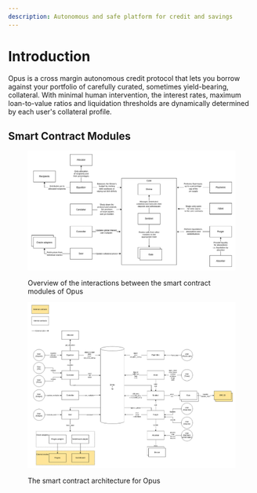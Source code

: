 ```yaml
---
description: Autonomous and safe platform for credit and savings
---
```


# Introduction

Opus is a cross margin autonomous credit protocol that lets you borrow against your portfolio of carefully curated, sometimes yield-bearing, collateral. With minimal human intervention, the interest rates, maximum loan-to-value ratios and liquidation thresholds are dynamically determined by each user's collateral profile.

## Smart Contract Modules

<figure><img src=".gitbook/assets/Opus Architecture-Interactions.png" alt=""><figcaption><p>Overview of the interactions between the smart contract modules of Opus</p></figcaption></figure>

<figure><img src=".gitbook/assets/Opus Architecture-Smart Contracts (1).png" alt=""><figcaption><p>The smart contract architecture for Opus</p></figcaption></figure>
